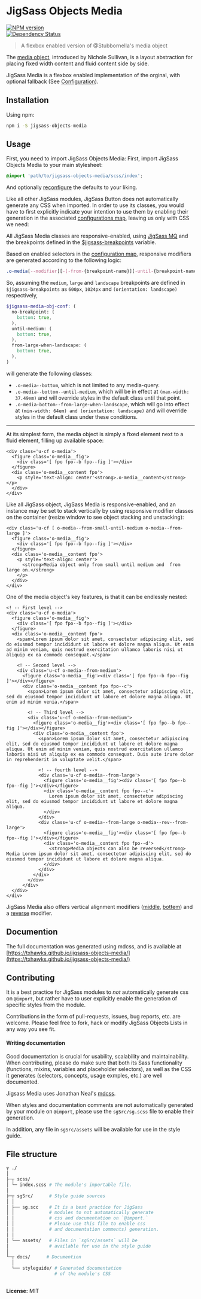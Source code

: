 # JigSass Objects Media
[![NPM version][npm-image]][npm-url]  
[![Dependency Status][daviddm-image]][daviddm-url]   

 > A flexbox enabled version of @Stubbornella's media object

The [media object](http://bit.ly/Ku2rqE), introduced by Nichole Sullivan, is a
layout abstraction for placing fixed width content and fluid content side by side.

JigSass Media is a flexbox enabled implementation of the orginal, with optional fallback
(See [Configuration](https://txhawks.github.io/jigsass-objects-media/#configutation)).

## Installation

Using npm:

```sh
npm i -S jigsass-objects-media
```

## Usage
First, you need to import JigSass Objects Media:
First, import JigSass Objects Media to your main stylesheet:

```scss
@import 'path/to/jigsass-objects-media/scss/index';
```
And optionally [reconfigure](https://txhawks.github.io/jigsass-objects-media/#configuration) the defaults to your liking.

Like all other JigSass modules, JigSass Button does not automatically generate any CSS when imported.
In order to use its classes, you would have to first explicitly indicate your intention to use
them by enabling their generation in the associated 
[configurations map](https://txhawks.github.io/jigsass-objects-media/#css-output), 
leaving us only with CSS we need:

All JigSass Media classes are responsive-enabled, using
[JigSass MQ](https://txhawks.github.io/jigsass-tools-mq/) and the breakpoints defined in the
[$jigsass-breakpoints](https://txhawks.github.io/jigsass-tools-mq/#variable-jigsass-breakpoints)
variable.

Based on enabled selectors in the 
[configuration map](https://txhawks.github.io/jigsass-objects-media/#css-output), 
responsive modifiers are generated according to the following logic:

```scss
.o-media[--modifier][-[-from-{breakpoint-name}][-until-{breakpoint-name}][-misc-{breakpoint-name}]]
```

So, assuming the `medium`, `large` and `landscape` breakpoints are defined in `$jigsass-breakpoints`
as `600px`, `1024px` and `(orientation: landscape)` respectively,

```scss
$jigsass-media-obj-conf: (
  no-breakpoint: (
    bottom: true,
  ),
  until-medium: (
    bottom: true,
  ),
  from-large-when-landscape: (
    bottom: true,
  ),
)
```

will generate the following classes:
  - `.o-media--bottom`, which is not limited to any media-query.
  - `.o-media--bottom--until-medium`, which will be in effect at
    `(max-width: 37.49em)` and will override styles in the default class
    until that point.
  - `.o-media-bottom--from-large-when-landscape`, which will go into effect at
    `(min-width: 64em) and (orientation: landscape)` and will override styles
    in the default class under these  conditions.


-----

At its simplest form, the media object is simply a fixed element next to a fluid element,
filling up available space:

```example:html
<div class='u-cf o-media'>
  <figure class='o-media__fig'>
    <div class='[ fpo fpo--b fpo--fig ]'></div>
  </figure>
  <div class='o-media__content fpo'>
    <p style='text-align: center'<strong>.o-media__content</strong></p>
  </div>
</div>
```

Like all JigSass object,  JigSass Media is responsive-enabled, and an instance
may be set to stack vertically by using responsive modifier classes on the container
(resize window to see object stacking and unstacking):

```example:html
<div class='u-cf [ o-media--from-small-until-medium o-media--from-large ]'>
  <figure class='o-media__fig'>
    <div class='[ fpo fpo--b fpo--fig ]'></div>
  </figure>
  <div class='o-media__content fpo'>
    <p style='text-align: center'>
      <strong>Media object only from small until medium and  from large on.</strong>
    </p>
  </div>
</div>
```

One of the media object's key features, is that it can be endlessly nested:

```example:html
<! -- First level -->
<div class='u-cf o-media'>
  <figure class='o-media__fig'>
    <div class='[ fpo fpo--b fpo--fig ]'></div>
  </figure>
  <div class='o-media__content fpo'>
    <span>Lorem ipsum dolor sit amet, consectetur adipiscing elit, sed do eiusmod tempor incididunt ut labore et dolore magna aliqua. Ut enim ad minim veniam, quis nostrud exercitation ullamco laboris nisi ut aliquip ex ea commodo consequat.</span>

    <! -- Second level -->
    <div class='u-cf o-media--from-medium'>
      <figure class='o-media__fig'><div class='[ fpo fpo--b fpo--fig ]'></div></figure>
      <div class='o-media__content fpo fpo--c'>
        <span>Lorem ipsum dolor sit amet, consectetur adipiscing elit, sed do eiusmod tempor incididunt ut labore et dolore magna aliqua. Ut enim ad minim venia.</span>

        <! -- Third level -->
        <div class='u-cf o-media--from-medium'>
          <figure class='o-media__fig'><div class='[ fpo fpo--b fpo--fig ]'></div></figure>
          <div class='o-media__content fpo'>
            <span>Lorem ipsum dolor sit amet, consectetur adipiscing elit, sed do eiusmod tempor incididunt ut labore et dolore magna aliqua. Ut enim ad minim veniam, quis nostrud exercitation ullamco laboris nisi ut aliquip ex ea commodo consequat. Duis aute irure dolor in reprehenderit in voluptate velit.</span>

            <! -- fourth level -->
            <div class='u-cf o-media--from-large'>
              <figure class='o-media__fig'><div class='[ fpo fpo--b fpo--fig ]'></div></figure>
              <div class='o-media__content fpo fpo--c'>
                Lorem ipsum dolor sit amet, consectetur adipiscing elit, sed do eiusmod tempor incididunt ut labore et dolore magna aliqua.
              </div>
            </div>
            <div class='u-cf o-media--from-large o-media--rev--from-large'>
              <figure class='o-media__fig'><div class='[ fpo fpo--b fpo--fig ]'></div></figure>
              <div class='o-media__content fpo fpo--d'>
                <strong>Media objects can also be reversed</strong> Media Lorem ipsum dolor sit amet, consectetur adipiscing elit, sed do eiusmod tempor incididunt ut labore et dolore magna aliqua.
              </div>
            </div>
          </div>
        </div>
      </div>
  </div>
</div>
```

JigSass Media also offers vertical alignment modifiers 
([middle](https://txhawks.github.io/jigsass-objects-media/#middle-aligned), [bottem](https://txhawks.github.io/jigsass-objects-media/#bottom-aligned)) and a [reverse](https://txhawks.github.io/jigsass-objects-media/#reversed) modifier.



## Documention

The full documentation was generated using mdcss, and is available at 
[https://txhawks.github.io/jigsass-objects-media/](https://txhawks.github.io/jigsass-objects-media/)


## Contributing

It is a best practice for JigSass modules to *not* automatically generate css on `@import`, but 
rather have to user explicitly enable the generation of specific styles from the module.

Contributions in the form of pull-requests, issues, bug reports, etc. are welcome.
Please feel free to fork, hack or modify JigSass Objects Lists in any way you see fit.


#### Writing documentation

Good documentation is crucial for usability, scalability and maintainability. When 
contributing, please do make sure that both its Sass functionality (functions, mixins, 
variables and placeholder selectors), as well as the CSS it generates (selectors, 
concepts, usage exmples, etc.) are well documented.

Jigsass Media uses Jonathan Neal's [mdcss](//github.com/jonathantneal/mdcss).

When styles and documentation comments are not automatically generated by your module on `@import`,
please use the `sgSrc/sg.scss` file to enable their generation.

In addition, any file in `sgSrc/assets` will be available for use in the style guide.


## File structure
```bash
┬ ./
│
├─┬ scss/ 
│ └─ index.scss # The module's importable file.
│
├─┬ sgSrc/      # Style guide sources
│ │
│ ├── sg.scc    # It is a best practice for JigSass 
│ │             # modules to not automatically generate 
│ │             # css and documentation on `@import.` 
│ │             # Please use this file to enable css
│ │             # and documentation comments) generation.
│ │
│ └── assets/   # Files in `sgSrc/assets` will be 
│               # available for use in the style guide
│
└─┬ docs/      # Documention
  │
  └── styleguide/ # Generated documentation 
                  # of the module's CSS
 
```

**License:** MIT



[npm-image]: https://badge.fury.io/js/jigsass-objects-media.svg
[npm-url]: https://npmjs.org/package/jigsass-objects-media

[daviddm-image]: https://david-dm.org/TxHawks/jigsass-objects-media.svg?theme=shields.io
[daviddm-url]: https://david-dm.org/TxHawks/jigsass-objects-media
